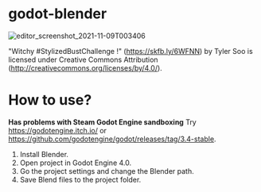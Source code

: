 # godot-blender

![editor_screenshot_2021-11-09T003406](https://user-images.githubusercontent.com/32321/140889856-720ed3bc-2a18-4ae1-94b9-aa82f407b907.png)


"Witchy #StylizedBustChallenge !" (https://skfb.ly/6WFNN) by Tyler Soo is licensed under Creative Commons Attribution (http://creativecommons.org/licenses/by/4.0/).

# How to use?

**Has problems with Steam Godot Engine sandboxing** Try https://godotengine.itch.io/ or https://github.com/godotengine/godot/releases/tag/3.4-stable.

1. Install Blender.
2. Open project in Godot Engine 4.0.
3. Go the project settings and change the Blender path.
4. Save Blend files to the project folder.
